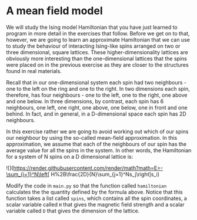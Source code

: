# A mean field model
We will study the Ising model Hamiltonian that you have just learned to program in more detail in the exercises that follow.  Before we get on to that, however, we are going to learn an approximate Hamiltonian that we can use to study the behaviour of interacting Ising-like spins arranged on two or three dimensional, square lattices.  These higher-dimensionality lattices are obviously more interesting than the one-dimensional lattices that the spins were placed on in the previous exercise as they are closer to the structures found in real materials.

Recall that in our one-dimensional system each spin had two neighbours - one to the left on the ring and one to the right.  In two dimensions each spin, therefore, has four neighbours - one to the left, one to the right, one above and one below.  In three dimensions, by contrast, each spin has 6 neighbours, one left, one right, one above, one below, one in front and one behind.  In fact, and in general, in a D-dimensional space each spin has 2D neighbours.

In this exercise rather we are going to avoid working out which of our spins our neighbour by using the so-called mean-field approximation.  In this approximation, we assume that each of the neighbours of our spin has the average value for all the spins in the system.  In other words, the Hamiltonian for a system of N spins on a D dimensional lattice is:

![](https://render.githubusercontent.com/render/math?math=E=-\sum_{i=1}^N\left[ H%2B\frac{2D}{N}\sum_{j=1}^Ns_j\right]s_i)

Modify the code in `main.py` so that the function called `hamiltonian` calculates the the quantity defined by the formula above.  Notice that this function takes a list called `spins`, which contains all the spin coordinates, a scalar variable called `H` that gives the magnetic field strength and a scalar variable called `D` that gives the dimension of the lattice.
